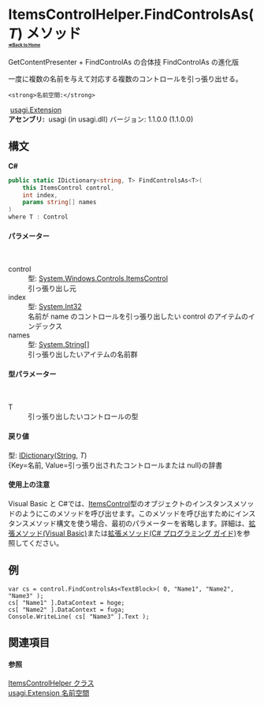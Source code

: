 # ItemsControlHelper.FindControlsAs(*T*) メソッド <div style="font-size:30%"><a href="https://github.com/usagi/usagi.cs/blob/master/docs/Home.md">≪Back to Home</a></div> 

GetContentPresenter + FindControlAs の合体技 FindControlAs の進化版 

一度に複数の名前を与えて対応する複数のコントロールを引っ張り出せる。


    <strong>名前空間:</strong>
&nbsp;<a href="N_usagi_Extension.md">usagi.Extension</a><br /><strong>アセンブリ:</strong>
&nbsp;usagi (in usagi.dll) バージョン: 1.1.0.0 (1.1.0.0)

## 構文

**C#**<br />
``` C#
public static IDictionary<string, T> FindControlsAs<T>(
	this ItemsControl control,
	int index,
	params string[] names
)
where T : Control

```


#### パラメーター
&nbsp;<dl><dt>control</dt><dd>型: <a href="http://msdn2.microsoft.com/ja-jp/library/ms611045" target="_blank">System.Windows.Controls.ItemsControl</a><br />引っ張り出し元</dd><dt>index</dt><dd>型: <a href="http://msdn2.microsoft.com/ja-jp/library/td2s409d" target="_blank">System.Int32</a><br />名前が name のコントロールを引っ張り出したい control のアイテムのインデックス</dd><dt>names</dt><dd>型: <a href="http://msdn2.microsoft.com/ja-jp/library/s1wwdcbf" target="_blank">System.String</a>[]<br />引っ張り出したいアイテムの名前群</dd></dl>

#### 型パラメーター
&nbsp;<dl><dt>T</dt><dd>引っ張り出したいコントロールの型</dd></dl>

#### 戻り値
型: <a href="http://msdn2.microsoft.com/ja-jp/library/s4ys34ea" target="_blank">IDictionary</a>(<a href="http://msdn2.microsoft.com/ja-jp/library/s1wwdcbf" target="_blank">String</a>, *T*)<br />{Key=名前, Value=引っ張り出されたコントロールまたは null}の辞書

#### 使用上の注意
Visual Basic と C#では、<a href="http://msdn2.microsoft.com/ja-jp/library/ms611045" target="_blank">ItemsControl</a>型のオブジェクトのインスタンスメソッドのようにこのメソッドを呼び出せます。このメソッドを呼び出すためにインスタンスメソッド構文を使う場合、最初のパラメーターを省略します。詳細は、<a href="http://msdn.microsoft.com/ja-jp/library/bb384936.aspx" target="_blank">拡張メソッド(Visual Basic)</a>または<a href="http://msdn.microsoft.com/ja-jp/library/bb383977.aspx" target="_blank">拡張メソッド(C# プログラミング ガイド)</a>を参照してください。

## 例

```
var cs = control.FindControlsAs<TextBlock>( 0, "Name1", "Name2", "Name3" );
cs[ "Name1" ].DataContext = hoge;
cs[ "Name2" ].DataContext = fuga;
Console.WriteLine( cs[ "Name3" ].Text );
```


## 関連項目


#### 参照
<a href="T_usagi_Extension_ItemsControlHelper.md">ItemsControlHelper クラス</a><br /><a href="N_usagi_Extension.md">usagi.Extension 名前空間</a><br />